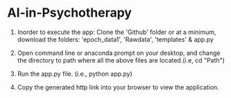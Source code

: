 # AI-in-Psychotherapy
1. Inorder to execute the app: Clone the 'Github' folder or at a minimum, download the folders: 'epoch_data1', 'Rawdata', 'templates' & app.py

2. Open command line or anaconda prompt on your desktop, and change the directory to path where all the above files are located.(i.e, cd "Path")

3. Run the app.py file. (i.e., python app.py)

4. Copy the generated http link into your browser to view the application.
